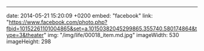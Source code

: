 ---
date: 2014-05-21 15:20:09 +0200
embed: "facebook"
link: "https://www.facebook.com/photo.php?fbid=10152261101004865&set=a.10150382045299865.355740.580174864&type=3&theater"
img: "/img/life/00018_item.md.jpg"
imageWidth: 530
imageHeight: 298

